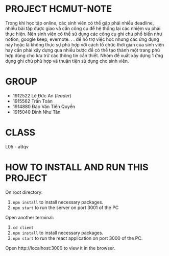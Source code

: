 
# PROJECT HCMUT-NOTE
Trong khi học tập online, các sinh viên có thể gặp phải nhiều deadline, nhiều bài tập được giao
và cần công cụ để hệ thống lại các nhiệm vụ phải thực hiện. Nên sinh viên có thể sử dụng các công cụ
ghi chú phổ biến như notion, google keep, evernote. . . để hỗ trợ việc học nhưng các ứng dụng này hoặc
là không thực sự phù hợp với cách tổ chức thời gian của sinh viên hay cần phải xây dựng qua nhiều bước
để có thể tạo thành một trang phù hợp dùng cho lưu trữ các thông tin cần thiết. Nhóm đề xuất xây dựng
1 ứng dụng ghi chú phù hợp và thuận tiện sử dụng cho sinh viên.

# GROUP

- 1912522 Lê Đức An  (*leader*)
- 1915562 Trần Toàn
- 1914880 Đào Văn Tiến Quyền
- 1915040 Đinh Như Tân

# CLASS

L05 - attqv


# HOW TO INSTALL AND RUN THIS PROJECT

On root directory:

1. `npm install` to install necessary packages.
2. `npm start` to run the server on port 3001 of the PC

Open another terminal:

1. `cd client`
2. `npm install` to install necessary packages.
3. `npm start` to run the react application on port 3000 of the PC.<br>

Open http://localhost:3000 to view it in the browser.
